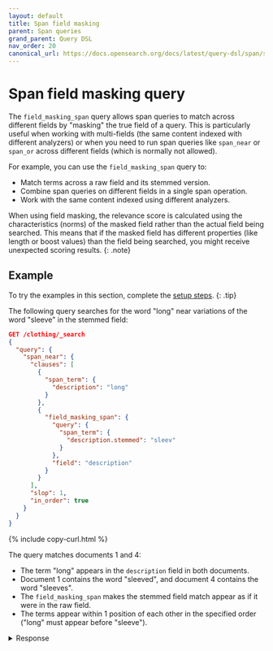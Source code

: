 ```yaml
---
layout: default
title: Span field masking
parent: Span queries
grand_parent: Query DSL
nav_order: 20
canonical_url: https://docs.opensearch.org/docs/latest/query-dsl/span/span-field-masking/
---
```


# Span field masking query

The `field_masking_span` query allows span queries to match across different fields by "masking" the true field of a query. This is particularly useful when working with multi-fields (the same content indexed with different analyzers) or when you need to run span queries like `span_near` or `span_or` across different fields (which is normally not allowed).

For example, you can use the `field_masking_span` query to:
- Match terms across a raw field and its stemmed version.
- Combine span queries on different fields in a single span operation.
- Work with the same content indexed using different analyzers.

When using field masking, the relevance score is calculated using the characteristics (norms) of the masked field rather than the actual field being searched. This means that if the masked field has different properties (like length or boost values) than the field being searched, you might receive unexpected scoring results.
{: .note}

## Example

To try the examples in this section, complete the [setup steps]({{site.url}}{{site.baseurl}}/query-dsl/span/#setup).
{: .tip}

The following query searches for the word "long" near variations of the word "sleeve" in the stemmed field:

```json
GET /clothing/_search
{
  "query": {
    "span_near": {
      "clauses": [
        {
          "span_term": {
            "description": "long"
          }
        },
        {
          "field_masking_span": {
            "query": {
              "span_term": {
                "description.stemmed": "sleev"
              }
            },
            "field": "description"
          }
        }
      ],
      "slop": 1,
      "in_order": true
    }
  }
}

```
{% include copy-curl.html %}

The query matches documents 1 and 4:
- The term "long" appears in the `description` field in both documents.
- Document 1 contains the word "sleeved", and document 4 contains the word "sleeves".
- The `field_masking_span` makes the stemmed field match appear as if it were in the raw field.
- The terms appear within 1 position of each other in the specified order ("long" must appear before "sleeve").

<details markdown="block">
  <summary>
    Response
  </summary>
  {: .text-delta}

```json
{
  "took": 7,
  "timed_out": false,
  "_shards": {
    "total": 1,
    "successful": 1,
    "skipped": 0,
    "failed": 0
  },
  "hits": {
    "total": {
      "value": 2,
      "relation": "eq"
    },
    "max_score": 0.7444251,
    "hits": [
      {
        "_index": "clothing",
        "_id": "1",
        "_score": 0.7444251,
        "_source": {
          "description": "Long-sleeved dress shirt with a formal collar and button cuffs. "
        }
      },
      {
        "_index": "clothing",
        "_id": "4",
        "_score": 0.4291246,
        "_source": {
          "description": "A set of two midi silk shirt dresses with long fluttered sleeves in black. "
        }
      }
    ]
  }
}
```

## Parameters

The following table lists all top-level parameters supported by `field_masking_span` queries. All parameters are required.

| Parameter | Data type | Description |
|:----------|:-----|:------------|
| `query` | Object | The span query to execute on the actual field. |
| `field` | String | The field name used to mask the query. Other span queries will treat this query as if it were executing on this field. |
